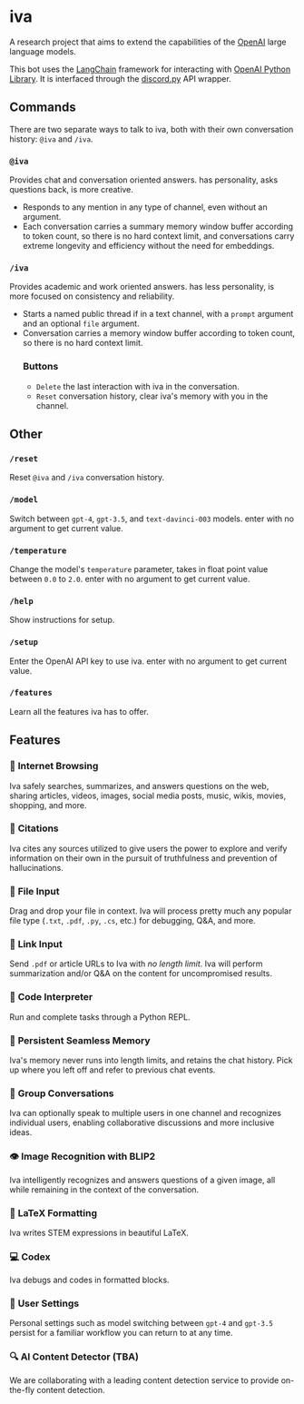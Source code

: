 # iva

A research project that aims to extend the capabilities of the [OpenAI](https://platform.openai.com/overview) large language models.

This bot uses the [LangChain](https://python.langchain.com/en/latest/) framework for interacting with [OpenAI Python Library](https://github.com/openai/openai-python). It is interfaced through the [discord.py](https://discordpy.readthedocs.io/) API wrapper.

## Commands
There are two separate ways to talk to iva, both with their own conversation history: `@iva` and `/iva`.

### `@iva`
Provides chat and conversation oriented answers. has personality, asks questions back, is more creative.
- Responds to any mention in any type of channel, even without an argument.
- Each conversation carries a summary memory window buffer according to token count, so there is no hard context limit, and conversations carry extreme longevity and efficiency without the need for embeddings.

### `/iva`
Provides academic and work oriented answers. has less personality, is more focused on consistency and reliability.
- Starts a named public thread if in a text channel, with a `prompt` argument and an optional `file` argument.
- Conversation carries a memory window buffer according to token count, so there is no hard context limit.
  ### Buttons
  - `Delete` the last interaction with iva in the conversation.
  - `Reset` conversation history, clear iva's memory with you in the channel.

## Other
### `/reset`
Reset `@iva` and `/iva` conversation history.
### `/model`
Switch between `gpt-4`, `gpt-3.5`, and `text-davinci-003` models. enter with no argument to get current value.
### `/temperature`
Change the model's `temperature` parameter, takes in float point value between `0.0` to `2.0`. enter with no argument to get current value.
### `/help`
Show instructions for setup.
### `/setup`
Enter the OpenAI API key to use iva. enter with no argument to get current value.
### `/features`
Learn all the features iva has to offer.

## Features
### :newspaper: **Internet Browsing**
Iva safely searches, summarizes, and answers questions on the web, sharing articles, videos, images, social media posts, music, wikis, movies, shopping, and more.
### :pencil: **Citations**
Iva cites any sources utilized to give users the power to explore and verify information on their own in the pursuit of truthfulness and prevention of hallucinations.
### :file_folder: **File Input**
Drag and drop your file in context. Iva will process pretty much any popular file type (`.txt`, `.pdf`, `.py`, `.cs`, etc.) for debugging, Q&A, and more.
### :link: **Link Input**
Send `.pdf` or article URLs to Iva with *no length limit*. Iva will perform summarization and/or Q&A on the content for uncompromised results.
### 🐍 **Code Interpreter**
Run and complete tasks through a Python REPL.
### :brain: **Persistent Seamless Memory**
Iva's memory never runs into length limits, and retains the chat history. Pick up where you left off and refer to previous chat events.
### :busts_in_silhouette: **Group Conversations**
Iva can optionally speak to multiple users in one channel and recognizes individual users, enabling collaborative discussions and more inclusive ideas.
### :eye: **Image Recognition with BLIP2**
Iva intelligently recognizes and answers questions of a given image, all while remaining in the context of the conversation.
### :abacus: **LaTeX Formatting**
Iva writes STEM expressions in beautiful LaTeX.
### :computer: **Codex**
Iva debugs and codes in formatted blocks.
### :bust_in_silhouette: **User Settings**
Personal settings such as model switching between `gpt-4` and `gpt-3.5` persist for a familiar workflow you can return to at any time.
### :mag: **AI Content Detector** (TBA)
We are collaborating with a leading content detection service to provide on-the-fly content detection.
